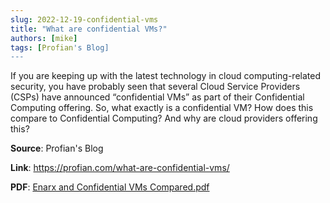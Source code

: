 ```yaml
---
slug: 2022-12-19-confidential-vms
title: "What are confidential VMs?"
authors: [mike]
tags: [Profian's Blog]
---
```

If you are keeping up with the latest technology in cloud computing-related security, you have probably seen that several Cloud Service Providers (CSPs) have announced “confidential VMs” as part of their Confidential Computing offering. So, what exactly is a confidential VM? How does this compare to Confidential Computing? And why are cloud providers offering this?

**Source**: Profian's Blog

**Link**: https://profian.com/what-are-confidential-vms/

**PDF**: [Enarx and Confidential VMs Compared.pdf](/assets/docs/Enarx_and_Confidential_VMs_compared.pdf)